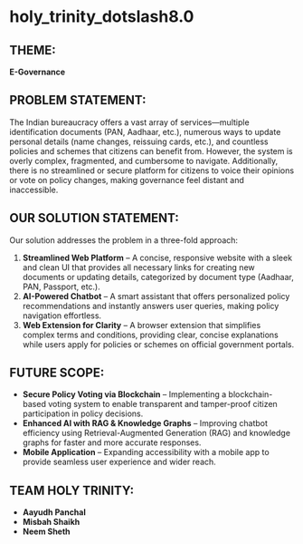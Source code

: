 # holy_trinity_dotslash8.0  

## THEME:  
**E-Governance**  

## PROBLEM STATEMENT:  
The Indian bureaucracy offers a vast array of services—multiple identification documents (PAN, Aadhaar, etc.), numerous ways to update personal details (name changes, reissuing cards, etc.), and countless policies and schemes that citizens can benefit from. However, the system is overly complex, fragmented, and cumbersome to navigate. Additionally, there is no streamlined or secure platform for citizens to voice their opinions or vote on policy changes, making governance feel distant and inaccessible.  

## OUR SOLUTION STATEMENT:  
Our solution addresses the problem in a three-fold approach:  

1. **Streamlined Web Platform** – A concise, responsive website with a sleek and clean UI that provides all necessary links for creating new documents or updating details, categorized by document type (Aadhaar, PAN, Passport, etc.).  
2. **AI-Powered Chatbot** – A smart assistant that offers personalized policy recommendations and instantly answers user queries, making policy navigation effortless.  
3. **Web Extension for Clarity** – A browser extension that simplifies complex terms and conditions, providing clear, concise explanations while users apply for policies or schemes on official government portals.  

## FUTURE SCOPE:  
- **Secure Policy Voting via Blockchain** – Implementing a blockchain-based voting system to enable transparent and tamper-proof citizen participation in policy decisions.  
- **Enhanced AI with RAG & Knowledge Graphs** – Improving chatbot efficiency using Retrieval-Augmented Generation (RAG) and knowledge graphs for faster and more accurate responses.  
- **Mobile Application** – Expanding accessibility with a mobile app to provide seamless user experience and wider reach.  

## TEAM HOLY TRINITY:  
- **Aayudh Panchal**  
- **Misbah Shaikh**  
- **Neem Sheth**  

